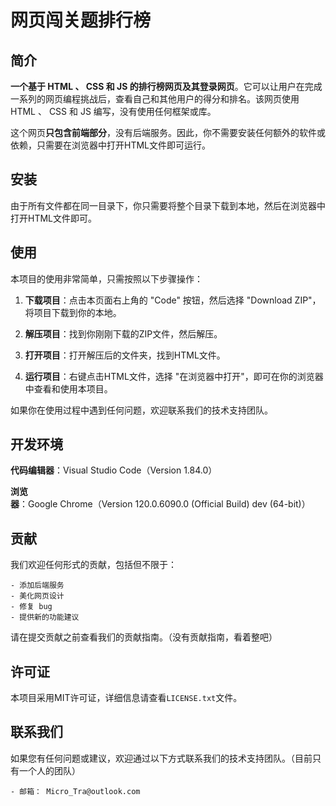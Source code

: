 # 网页闯关题排行榜 # 
## 简介 ##

**一个基于 HTML 、 CSS 和 JS 的排行榜网页及其登录网页**。它可以让用户在完成一系列的网页编程挑战后，查看自己和其他用户的得分和排名。该网页使用 HTML 、 CSS 和 JS 编写，没有使用任何框架或库。

这个网页**只包含前端部分**，没有后端服务。因此，你不需要安装任何额外的软件或依赖，只需要在浏览器中打开HTML文件即可运行。

## 安装 ##

由于所有文件都在同一目录下，你只需要将整个目录下载到本地，然后在浏览器中打开HTML文件即可。

## 使用 ##

本项目的使用非常简单，只需按照以下步骤操作：

1. **下载项目**：点击本页面右上角的 "Code" 按钮，然后选择 "Download ZIP"，将项目下载到你的本地。

2. **解压项目**：找到你刚刚下载的ZIP文件，然后解压。

3. **打开项目**：打开解压后的文件夹，找到HTML文件。

4. **运行项目**：右键点击HTML文件，选择 "在浏览器中打开"，即可在你的浏览器中查看和使用本项目。

如果你在使用过程中遇到任何问题，欢迎联系我们的技术支持团队。

## 开发环境 ##

**代码编辑器**：Visual Studio Code（Version 1.84.0）

**浏览器**：Google Chrome（Version 120.0.6090.0 (Official Build) dev (64-bit)）

## 贡献 ##

我们欢迎任何形式的贡献，包括但不限于：

	- 添加后端服务
	- 美化网页设计
	- 修复 bug
	- 提供新的功能建议

请在提交贡献之前查看我们的贡献指南。（没有贡献指南，看着整吧）

## 许可证 ##

本项目采用MIT许可证，详细信息请查看`LICENSE.txt`文件。

## 联系我们 ##
如果您有任何问题或建议，欢迎通过以下方式联系我们的技术支持团队。（目前只有一个人的团队）

	- 邮箱： Micro_Tra@outlook.com



